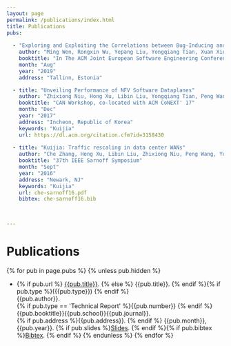 ```yaml
---
layout: page
permalink: /publications/index.html
title: Publications
pubs:
  
  - "Exploring and Exploiting the Correlations between Bug-Inducing and Bug-Fixing Commits" 
    author: "Ming Wen, Rongxin Wu, Yepang Liu, Yongqiang Tian, Xuan Xie, Shing-Chi Cheung and Zhendong Su"
    booktitle: "In The ACM Joint European Software Engineering Conference and Symposium on the Foundations of Software Engineering, Technical Research Paper"
    month: "Aug"
    year: "2019"
    address: "Tallinn, Estonia"

  - title: "Unveiling Performance of NFV Software Dataplanes"
    author: "Zhixiong Niu, Hong Xu, Libin Liu, Yongqiang Tian, Peng Wang, Zhenhua Li"
    booktitle: "CAN Workshop, co-located with ACM CoNEXT' 17"
    month: "Dec"
    year: "2017"
    address: "Incheon, Republic of Korea"
    keywords: "Kuijia"
    url: https://dl.acm.org/citation.cfm?id=3158430
  
  - title: "Kuijia: Traffic rescaling in data center WANs"
    author: "Che Zhang, Hong Xu, Libin Liu, Zhixiong Niu, Peng Wang, Yongqiang Tian, Chengchen Hu"
    booktitle: "37th IEEE Sarnoff Symposium"
    month: "Sept"
    year: "2016"
    address: "Newark, NJ"
    keywords: "Kuijia"
    url: che-sarnoff16.pdf
    bibtex: che-sarnoff16.bib
  


---
```


# Publications

{% for pub in page.pubs %}
{% unless pub.hidden %}
  - {% if pub.url %} [{{pub.title}}]({{pub.url}}).
    {% else %} {{pub.title}}.
    {% endif %}{% if pub.type %}({{pub.type}})
    {% endif %}<br>
    {{pub.author}}.<br>
    {% if pub.type == 'Technical Report' %}{{pub.number}}
    {% endif %}{{pub.booktitle}}{{pub.school}}{{pub.journal}}.<br>
    {% if pub.address %}{{pub.address}}.
    {% endif %} {{pub.month}}, {{pub.year}}. {% if pub.slides %}[Slides]({{pub.slides}}).
    {% endif %}<!-- {% if pub.key %}[Bibtex](http://groups.csail.mit.edu/commit/bibtex.cgi?key={{pub.key}}).
    {% endif %} -->{% if pub.bibtex %}[Bibtex]({{pub.bibtex}}).
    {% endif %}
{% endunless %}
{% endfor %}



